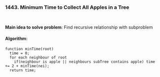 ### 1443. Minimum Time to Collect All Apples in a Tree

<br/>

**Main idea to solve problem**: Find recursive relationship with subproblem

#### Algorithm: 
```
function minTime(root)
  time = 0;
  for each neighbour of root
    if(neighbour is apple || neighbours subTree contains apple) time += 2 + minTime(nei);
  return time;
```